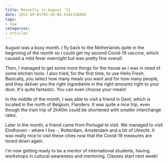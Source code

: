 ```yaml
---
title: Recently in August '21
date: 2021-09-01T05:26:04.534115889Z
tags:
- now
categories:
- articles
---
```


August was a busy month. I fly back to the Netherlands quite in the beginning of the month so I could get my second Covid-19 vaccine, which caused a mild fever overnight but was pretty fine overall.

<!--more-->

Then, I managed to get some more things for the house as I was in need of some kitchen tools. I also tried, for the first time, to use Hello Fresh. Basically, you select how many meals you want and for how many people, and they deliver you the right ingredients in the right amounts right to your door. It's quite fantastic. You can even choose your meals!

In the middle of the month, I was able to visit a friend in Gent, which is located in the north of Belgium, Flanders. It was quite a nice trip, even though the train trip of 2h40m could be shortened with smaller interchange rates.

Later in the month, a friend came from Portugal to visit. We managed to visit Eindhoven - where I live -, Rotterdam, Amsterdam and a bit of Utrecht. It was really nice to visit these cities now that the Covid-19 measures are toned down again.

I'm now getting ready to be a mentor of international students, having workshops in cultural awareness and mentoring. Classes start next week!
